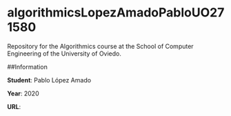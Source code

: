 # algorithmicsLopezAmadoPabloUO271580
Repository for the Algorithmics course at the School of Computer Engineering of the University of Oviedo.

##Information

**Student**: Pablo López Amado

**Year**: 2020

**URL**:
